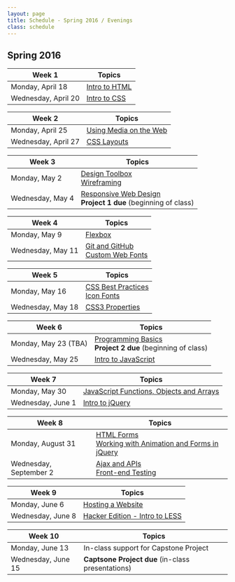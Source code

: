 ```yaml
---
layout: page
title: Schedule - Spring 2016 / Evenings
class: schedule
---
```


## Spring 2016

Week 1                     | Topics
-------------------------- | --------------------------
Monday, April 18           | [Intro to HTML](/lesson/intro-to-html/)
Wednesday, April 20        | [Intro to CSS](/lesson/intro-to-css/)

Week 2                     | Topics
-------------------------- | --------------------------
Monday, April 25           | [Using Media on the Web](/lesson/using-media-on-the-web/)
Wednesday, April 27        | [CSS Layouts](/lesson/css-layouts/)

Week 3                     | Topics
-------------------------- | --------------------------
Monday, May 2              | [Design Toolbox](/lesson/design-toolbox/) <br /> [Wireframing](/lesson/wireframing/)
Wednesday, May 4           | [Responsive Web Design](/lesson/responsive-web-design/) <br /> __Project 1 due__ (beginning of class)

Week 4                     | Topics
-------------------------- | --------------------------
Monday, May 9              | [Flexbox](/lesson/version-control-with-git/)
Wednesday, May 11          | [Git and GitHub](/lesson/git-and-github/) <br /> [Custom Web Fonts](/lesson/custom-web-fonts/)

Week 5                     | Topics
-------------------------- | --------------------------
Monday, May 16             | [CSS Best Practices](/lesson/css-best-practices/) <br /> [Icon Fonts](/lesson/icon-fonts/)
Wednesday, May 18          | [CSS3 Properties](/lesson/css3-properties/)

Week 6                     | Topics
-------------------------- | --------------------------
Monday, May 23 (TBA)       | [Programming Basics](/lesson/programming-basics/) <br /> __Project 2 due__ (beginning of class)
Wednesday, May 25          | [Intro to JavaScript](/lesson/intro-to-javascript/)

Week 7                     | Topics
-------------------------- | --------------------------
Monday, May 30             | [JavaScript Functions, Objects and Arrays](/lesson/javascript-functions-objects-and-arrays/)
Wednesday, June 1          | [Intro to jQuery](/lesson/intro-to-jquery/)

Week 8                     | Topics
-------------------------- | --------------------------
Monday, August 31          | [HTML Forms](/lesson/html-forms/) <br /> [Working with Animation and Forms in jQuery](/lesson/working-with-animation-and-forms-in-jquery/)
Wednesday, September 2     | [Ajax and APIs](/lesson/intro-to-ajax-and-apis/) <br /> [Front-end Testing](/lesson/front-end-testing/)

Week 9                     | Topics
-------------------------- | --------------------------
Monday, June 6             | [Hosting a Website](/lesson/hosting-a-website/)
Wednesday, June 8          | [Hacker Edition - Intro to LESS](/lesson/hacker-edition-intro-to-less/)

Week 10                    | Topics
-------------------------- | --------------------------
Monday, June 13            | In-class support for Capstone Project
Wednesday, June 15         | __Captsone Project due__ (in-class presentations)
